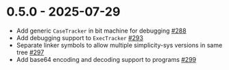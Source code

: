 # 0.5.0 - 2025-07-29

* Add generic `CaseTracker` in bit machine for debugging [#288](https://github.com/BlockstreamResearch/rust-simplicity/pull/288)
* Add debugging support to `ExecTracker` [#293](https://github.com/BlockstreamResearch/rust-simplicity/pull/293)
* Separate linker symbols to allow multiple simplicity-sys versions in same tree [#297](https://github.com/BlockstreamResearch/rust-simplicity/pull/297)
* Add base64 encoding and decoding support to programs [#299](https://github.com/BlockstreamResearch/rust-simplicity/pull/299)

